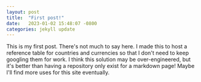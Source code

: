 ```yaml
---
layout: post
title:  "First post!"
date:   2023-01-02 15:48:07 -0800
categories: jekyll update
---
```

This is my first post. There's not much to say here.
I made this to host a reference table for countries and currencies
so that I don't need to keep googling them for work. I think this
solution may be over-engineered, but it's better than having a repository
only exist for a markdown page! Maybe I'll find more uses for this site eventually.
